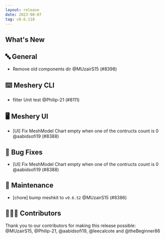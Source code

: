 ```yaml
---
layout: release
date: 2023-08-07
tag: v0.6.118
---
```


## What's New

## 🔤 General

- Remove old components dir @MUzairS15 (#8398)

## ⌨️ Meshery CLI

- filter Unit test @Philip-21 (#8111)

## 🖥 Meshery UI

- [UI] Fix MeshModel Chart empty when one of the contructs count is 0 @aabidsofi19 (#8388)

## 🐛 Bug Fixes

- [UI] Fix MeshModel Chart empty when one of the contructs count is 0 @aabidsofi19 (#8388)

## 🧰 Maintenance

- [chore] bump meshkit to `v0.6.52` @MUzairS15 (#8386)

## 👨🏽‍💻 Contributors

Thank you to our contributors for making this release possible:
@MUzairS15, @Philip-21, @aabidsofi19, @leecalcote and @theBeginner86
